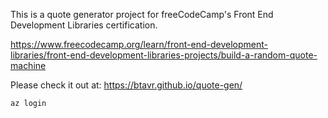 This is a quote generator project for freeCodeCamp's Front End Development Libraries certification.

https://www.freecodecamp.org/learn/front-end-development-libraries/front-end-development-libraries-projects/build-a-random-quote-machine

Please check it out at: https://btavr.github.io/quote-gen/

```powershel
az login
```
